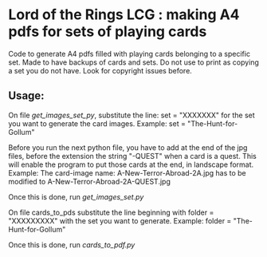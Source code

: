 # Lord of the Rings LCG : making A4 pdfs for sets of playing cards

Code to generate A4 pdfs filled with playing cards belonging to a specific set.
Made to have backups of cards and sets.
Do not use to print as copying a set you do not have. Look for copyright issues before.

## Usage:

On file *get_images_set_py*, substitute the line:
set = "XXXXXXX" for the set you want to generate the card images. Example:
set = "The-Hunt-for-Gollum"

Before you run the next python file, you have to add at the end of the jpg files, before the extension the string "-QUEST" when a card is a quest.
This will enable the program to put those cards at the end, in landscape format.
Example:
The card-image name: A-New-Terror-Abroad-2A.jpg has to be modified to A-New-Terror-Abroad-2A-QUEST.jpg

Once this is done, run *get_images_set.py*

On file cards_to_pds substitute the line beginning with
folder = "XXXXXXXXX"
with the set you want to generate. Example:
folder = "The-Hunt-for-Gollum"

Once this is done, run *cards_to_pdf.py*
